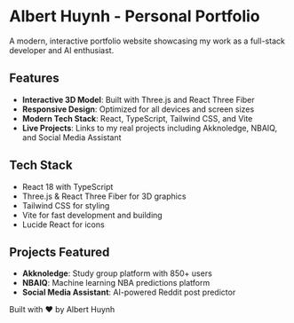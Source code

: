 # Albert Huynh - Personal Portfolio

A modern, interactive portfolio website showcasing my work as a full-stack developer and AI enthusiast.

## Features

- **Interactive 3D Model**: Built with Three.js and React Three Fiber
- **Responsive Design**: Optimized for all devices and screen sizes
- **Modern Tech Stack**: React, TypeScript, Tailwind CSS, and Vite
- **Live Projects**: Links to my real projects including Akknoledge, NBAIQ, and Social Media Assistant

## Tech Stack

- React 18 with TypeScript
- Three.js & React Three Fiber for 3D graphics
- Tailwind CSS for styling
- Vite for fast development and building
- Lucide React for icons

## Projects Featured

- **Akknoledge**: Study group platform with 850+ users
- **NBAIQ**: Machine learning NBA predictions platform
- **Social Media Assistant**: AI-powered Reddit post predictor

Built with ❤️ by Albert Huynh
